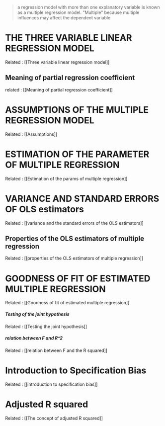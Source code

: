 
> a regression model with more than one explanatory variable is known as a multiple regression model. "Multiple" because multiple influences may affect the dependent variable 


# THE THREE VARIABLE LINEAR REGRESSION MODEL 

Related : [[Three variable linear regression model]]


## Meaning of partial regression coefficient 

related : [[Meaning of partial regression coefficient]]

# ASSUMPTIONS OF THE MULTIPLE REGRESSION MODEL

Related : [[Assumptions]]

# ESTIMATION OF THE PARAMETER OF MULTIPLE REGRESSION 

Related : [[Estimation of the params of multiple regression]]

# VARIANCE AND STANDARD ERRORS OF OLS estimators 
Related : [[variance and the standard errors of the OLS estimators]]

## Properties of the OLS estimators of multiple regression 
Related : [[properties of the OLS estimators of multiple regression]]

# GOODNESS OF FIT OF ESTIMATED MULTIPLE REGRESSION 
Related : [[Goodness of fit of estimated multiple regression]]

##### Testing of the joint hypothesis 
Related : [[Testing the joint hypothesis]]

##### relation between F and R^2
Related : [[relation between F and the R squared]]

# Introduction to Specification Bias 
Related : [[introduction to specification bias]]

# Adjusted R squared 
Related : [[The concept of adjusted R squared]]

